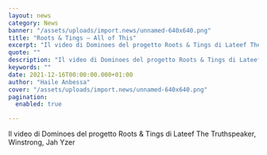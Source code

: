 ```yaml
---
layout: news
category: News
banner: "/assets/uploads/import.news/unnamed-640x640.png"
title: "Roots & Tings – All of This"
excerpt: "Il video di Dominoes del progetto Roots & Tings di Lateef The Truthspeaker, Winstrong, Jah Yzer"
quote: ""
description: "Il video di Dominoes del progetto Roots & Tings di Lateef The Truthspeaker, Winstrong, Jah Yzer"
keywords: ""
date: 2021-12-16T00:00:00.000+01:00
author: "Haile Anbessa"
cover: "/assets/uploads/import.news/unnamed-640x640.png"
pagination:
  enabled: true

---
```


Il video di Dominoes del progetto Roots & Tings di Lateef The Truthspeaker, Winstrong, Jah Yzer